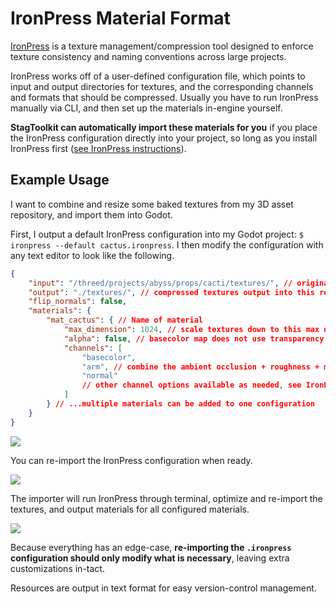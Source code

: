 # IronPress Material Format

[IronPress](https://github.com/arocull/IronPress) is a texture management/compression tool designed to enforce texture consistency and naming conventions across large projects.

IronPress works off of a user-defined configuration file, which points to input and output directories for textures, and the corresponding channels and formats that should be compressed.
Usually you have to run IronPress manually via CLI, and then set up the materials in-engine yourself.

**StagToolkit can automatically import these materials for you** if you place the IronPress configuration directly into your project, so long as you install IronPress first ([see IronPress instructions](https://github.com/arocull/IronPress)).

## Example Usage

I want to combine and resize some baked textures from my 3D asset repository, and import them into Godot.

First, I output a default IronPress configuration into my Godot project: `$ ironpress --default cactus.ironpress`.
I then modify the configuration with any text editor to look like the following.

```json
{
    "input": "/threed/projects/abyss/props/cacti/textures/", // original textures
    "output": "./textures/", // compressed textures output into this relative directory
    "flip_normals": false,
    "materials": {
        "mat_cactus": { // Name of material
            "max_dimension": 1024, // scale textures down to this max dimension
            "alpha": false, // basecolor map does not use transparency
            "channels": [
                "basecolor",
                "arm", // combine the ambient occlusion + roughness + metallic maps
                "normal"
                // other channel options available as needed, see IronPress repository
            ]
        } // ...multiple materials can be added to one configuration
    }
}
```

![](images/ironpress-1.png)

You can re-import the IronPress configuration when ready.

![](images/ironpress-2.png)

The importer will run IronPress through terminal, optimize and re-import the textures, and output materials for all configured materials.

![](images/ironpress-3.png)

Because everything has an edge-case, **re-importing the `.ironpress` configuration should only modify what is necessary**, leaving extra customizations in-tact.

Resources are output in text format for easy version-control management.
